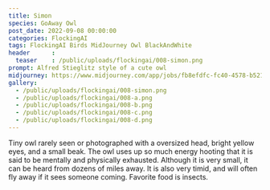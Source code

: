 ```yaml
---
title: Simon
species: GoAway Owl
post_date: 2022-09-08 00:00:00
categories: FlockingAI
tags: FlockingAI Birds MidJourney Owl BlackAndWhite
header      :
  teaser    : /public/uploads/flockingai/008-simon.png
prompt: Alfred Stieglitz style of a cute owl
midjourney: https://www.midjourney.com/app/jobs/fb8efdfc-fc40-4578-b521-9e6034c640a8
gallery: 
  - /public/uploads/flockingai/008-simon.png
  - /public/uploads/flockingai/008-a.png
  - /public/uploads/flockingai/008-b.png
  - /public/uploads/flockingai/008-c.png
  - /public/uploads/flockingai/008-d.png
---
```


Tiny owl rarely seen or photographed with a oversized head, bright yellow eyes, and a small beak. The owl uses up so much energy hooting that it is said to be mentally and physically exhausted. Although it is very small, it can be heard from dozens of miles away. It is also very timid, and will often fly away if it sees someone coming. Favorite food is insects.
